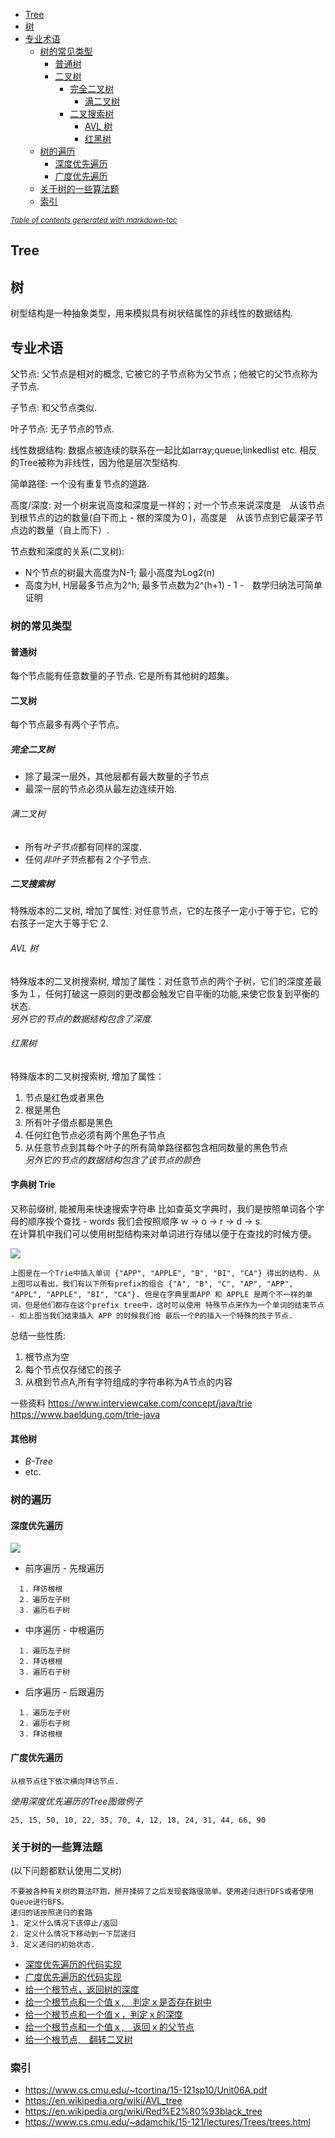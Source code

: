 - [Tree](#tree)
- [树](#-)
- [专业术语](#----)
  * [树的常见类型](#------)
    + [普通树](#---)
    + [二叉树](#---)
      - [完全二叉树](#-----)
        * [满二叉树](#----)
      - [二叉搜索树](#-----)
        * [AVL 树](#avl--)
        * [红黑树](#---)
  * [树的遍历](#----)
    + [深度优先遍历](#------)
    + [广度优先遍历](#------)
  * [关于树的一些算法题](#---------)
  * [索引](#--)

<small><i><a href='http://ecotrust-canada.github.io/markdown-toc/'>Table of contents generated with markdown-toc</a></i></small>
 
   
## Tree   
  
## 树
树型结构是一种抽象类型，用来模拟具有树状结属性的非线性的数据结构.   

## 专业术语
父节点: 父节点是相对的概念, 它被它的子节点称为父节点；他被它的父节点称为子节点.  

子节点: 和父节点类似.  

叶子节点: 无子节点的节点.      

线性数据结构: 数据点被连续的联系在一起比如array;queue;linkedlist etc. 相反的Tree被称为非线性，因为他是层次型结构.       

简单路径: 一个没有重复节点的道路.  

高度/深度: 对一个树来说高度和深度是一样的；对一个节点来说深度是　从该节点到根节点的边的数量(自下而上 - 根的深度为０)，高度是　从该节点到它最深子节点边的数量（自上而下）.    

节点数和深度的关系(二叉树):  
 * N个节点的树最大高度为N-1; 最小高度为Log2(n) 
 * 高度为H, H层最多节点为2^h; 最多节点数为2^(h+1) - 1 -　数学归纳法可简单证明
    
### 树的常见类型  
#### 普通树  
每个节点能有任意数量的子节点. 它是所有其他树的超集。  

#### 二叉树  
每个节点最多有两个子节点。  
  
##### 完全二叉树    
* 除了最深一层外，其他层都有最大数量的子节点  
* 最深一层的节点必须从最左边连续开始.
  
###### 满二叉树  
* 所有*叶子节点*都有同样的深度.
* 任何*非叶子节*点都有２个子节点.  

##### 二叉搜索树  
特殊版本的二叉树, 增加了属性: 对任意节点，它的左孩子一定小于等于它，它的右孩子一定大于等于它 2.   
  
###### AVL 树    
特殊版本的二叉树搜索树, 增加了属性：对任意节点的两个子树，它们的深度差最多为１，任何打破这一原则的更改都会触发它自平衡的功能,来使它恢复到平衡的状态.  
*另外它的节点的数据结构包含了深度.*

###### 红黑树  
特殊版本的二叉树搜索树, 增加了属性：  
1. 节点是红色或者黑色   
2. 根是黑色   
3. 所有叶子借点都是黑色   
4. 任何红色节点必须有两个黑色子节点   
5. 从任意节点到其每个叶子的所有简单路径都包含相同数量的黑色节点  
*另外它的节点的数据结构包含了该节点的颜色*
  
  
#### 字典树 Trie 
又称前缀树, 能被用来快速搜索字符串 比如查英文字典时，我们是按照单词各个字母的顺序挨个查找 - words 我们会按照顺序 w -> o -> r -> d -> s.   
在计算机中我们可以使用树型结构来对单词进行存储以便于在查找的时候方便。  
 
![](https://github.com/HUAZHEYINy/NOTE/blob/master/BasicComputerScience/Imgs/TrieDiagram.svg)    
  
```  
上图是在一个Trie中插入单词 {"APP", "APPLE", "B", "BI", "CA"} 得出的结构. 从上图可以看出，我们有以下所有prefix的组合 {"A", "B", "C", "AP", "APP", "APPL", "APPLE", "BI", "CA"}. 但是在字典里面APP 和 APPLE 是两个不一样的单词，但是他们都存在这个prefix tree中，这时可以使用 特殊节点来作为一个单词的结束节点 - 如上图当我们结束插入 APP 的时候我们给 最后一个P的插入一个特殊的孩子节点.
```

总结一些性质:  
1. 根节点为空  
2. 每个节点仅存储它的孩子 
3. 从根到节点A,所有字符组成的字符串称为A节点的内容 


一些资料
https://www.interviewcake.com/concept/java/trie  
https://www.baeldung.com/trie-java

#### 其他树
* *B-Tree* 
* etc.  

### 树的遍历    

#### 深度优先遍历    

![](https://github.com/HUAZHEYINy/NOTE/blob/master/BasicComputerScience/Imgs/tree-traversal.jpg)   

* 前序遍历 -  先根遍历  
```  
　１．拜访根根　　
　２．遍历左子树　
　３．遍历右子树　　
```

* 中序遍历 - 中根遍历  
```  
　１．遍历左子树　　
　２．拜访根根
　３．遍历右子树　　
```
* 后序遍历 - 后跟遍历  
```  
　１．遍历左子树　　
　２．遍历右子树
　３．拜访根根　　
```
#### 广度优先遍历     
```  
从根节点往下依次横向拜访节点.
```  
*使用深度优先遍历的Tree图做例子*  
```  
25, 15, 50, 10, 22, 35, 70, 4, 12, 18, 24, 31, 44, 66, 90
```
  
### 关于树的一些算法题 　　
(以下问题都默认使用二叉树)    
```  
不要被各种有关树的算法吓跑，掰开揉碎了之后发现套路很简单。使用递归进行DFS或者使用Queue进行BFS。  
递归的话按照递归的套路  
1. 定义什么情况下该停止/返回  
2. 定义什么情况下移动到一下层递归  
3. 定义递归的初始状态.
```
  
* [深度优先遍历的代码实现](https://github.com/HUAZHEYINy/NOTE/blob/master/BasicComputerScience/Codes/src/Trees/Traversal/DFS.java)  
* [广度优先遍历的代码实现](https://github.com/HUAZHEYINy/NOTE/blob/master/BasicComputerScience/Codes/src/Trees/Traversal/BFS.java)
* [给一个根节点，返回树的深度](https://github.com/HUAZHEYINy/NOTE/blob/master/BasicComputerScience/Codes/src/Trees/Traversal/FindMaxDepth.java)
* [给一个根节点和一个值ｘ,　判定ｘ是否存在树中](https://github.com/HUAZHEYINy/NOTE/blob/master/BasicComputerScience/Codes/src/Trees/Traversal/FindXFromTree.java)　
* [给一个根节点和一个值ｘ，判定ｘ的深度](https://github.com/HUAZHEYINy/NOTE/blob/master/BasicComputerScience/Codes/src/Trees/Traversal/FindXFromTree.java)
* [给一个根节点和一个值ｘ,　返回ｘ的父节点](https://github.com/HUAZHEYINy/NOTE/blob/master/BasicComputerScience/Codes/src/Trees/Traversal/FindXFromTree.java)  
* [给一个根节点,　翻转二叉树](https://github.com/HUAZHEYINy/NOTE/blob/master/BasicComputerScience/Codes/src/Trees/Traversal/ReverseBinaryTree.java)

### 索引　　
* https://www.cs.cmu.edu/~tcortina/15-121sp10/Unit06A.pdf  
* https://en.wikipedia.org/wiki/AVL_tree    
* https://en.wikipedia.org/wiki/Red%E2%80%93black_tree  
* https://www.cs.cmu.edu/~adamchik/15-121/lectures/Trees/trees.html
